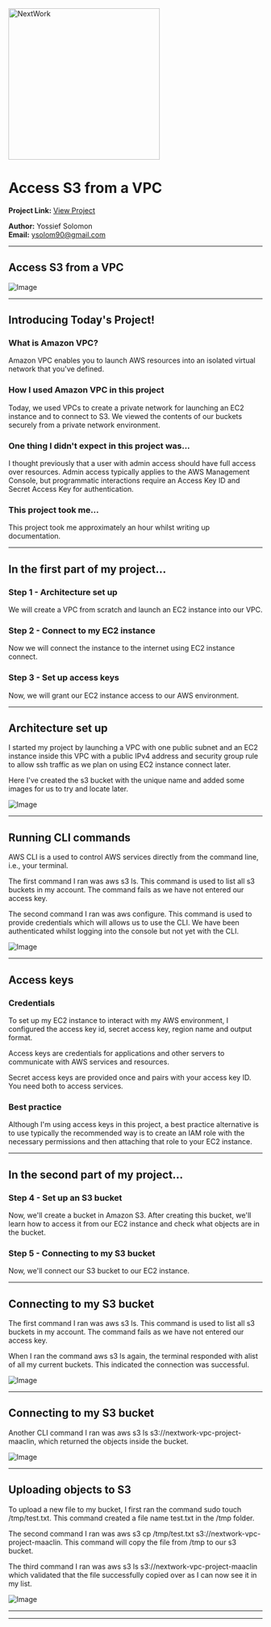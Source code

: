<img src="https://cdn.prod.website-files.com/677c400686e724409a5a7409/6790ad949cf622dc8dcd9fe4_nextwork-logo-leather.svg" alt="NextWork" width="300" />

# Access S3 from a VPC

**Project Link:** [View Project](http://learn.nextwork.org/projects/aws-networks-s3)

**Author:** Yossief Solomon  
**Email:** ysolom90@gmail.com

---

## Access S3 from a VPC

![Image](http://learn.nextwork.org/sparkling_violet_festive_wombat/uploads/aws-networks-s3_3e1e79a2)

---

## Introducing Today's Project!

### What is Amazon VPC?

Amazon VPC enables you to launch AWS resources into an isolated virtual network that you've defined. 

### How I used Amazon VPC in this project

Today, we used VPCs to create a private network for launching an EC2 instance and to connect to S3. We viewed the contents of our buckets securely from a private network environment. 

### One thing I didn't expect in this project was...

I thought previously that a user with admin access should have full access over resources. Admin access typically applies to the AWS Management Console, but programmatic interactions require an Access Key ID and Secret Access Key for authentication.

### This project took me...

This project took me approximately an hour whilst writing up documentation.

---

## In the first part of my project...

### Step 1 - Architecture set up

We will create a VPC from scratch and launch an EC2 instance into our VPC.

### Step 2 - Connect to my EC2 instance

Now we will connect the instance to the internet using EC2 instance connect. 

### Step 3 - Set up access keys

Now, we will grant our EC2 instance access to our AWS environment.

---

## Architecture set up

I started my project by launching a VPC with one public subnet and an EC2 instance inside this VPC with a public IPv4 address and security group rule to allow ssh traffic as we plan on using EC2 instance connect later. 

Here I've created the s3 bucket with the unique name and added some images for us to try and locate later.

![Image](http://learn.nextwork.org/sparkling_violet_festive_wombat/uploads/aws-networks-s3_4334d777)

---

## Running CLI commands

AWS CLI is a used to control AWS services directly from the command line, i.e., your terminal.

The first command I ran was aws s3 ls. This command is used to list all s3 buckets in my account. The command fails as we have not entered our access key.

The second command I ran was aws configure. This command is used to provide credentials which will allows us to use the CLI. We have been authenticated whilst logging into the console but not yet with the CLI. 

![Image](http://learn.nextwork.org/sparkling_violet_festive_wombat/uploads/aws-networks-s3_e7fa8776)

---

## Access keys

### Credentials

To set up my EC2 instance to interact with my AWS environment, I configured the access key id, secret access key, region name and output format.

Access keys are credentials for applications and other servers to communicate with AWS services and resources. 

Secret access keys are provided once and pairs with your access key ID. You need both to access services. 

### Best practice

Although I'm using access keys in this project, a best practice alternative is to use typically the recommended way is to create an IAM role with the necessary permissions and then attaching that role to your EC2 instance.

---

## In the second part of my project...

### Step 4 - Set up an S3 bucket

Now, we'll create a bucket in Amazon S3. After creating this bucket, we'll learn how to access it from our EC2 instance and check what objects are in the bucket.

### Step 5 - Connecting to my S3 bucket

Now, we'll connect our S3 bucket to our EC2 instance. 

---

## Connecting to my S3 bucket

The first command I ran was aws s3 ls. This command is used to list all s3 buckets in my account. The command fails as we have not entered our access key.

When I ran the command aws s3 ls again, the terminal responded with alist of all my current buckets. This indicated the connection was successful. 

![Image](http://learn.nextwork.org/sparkling_violet_festive_wombat/uploads/aws-networks-s3_4334d778)

---

## Connecting to my S3 bucket

Another CLI command I ran was aws s3 ls s3://nextwork-vpc-project-maaclin, which returned the objects inside the bucket. 

![Image](http://learn.nextwork.org/sparkling_violet_festive_wombat/uploads/aws-networks-s3_4334d779)

---

## Uploading objects to S3

To upload a new file to my bucket, I first ran the command sudo touch /tmp/test.txt. This command created a file name test.txt in the /tmp folder. 

The second command I ran was aws s3 cp /tmp/test.txt s3://nextwork-vpc-project-maaclin. This command will copy the file from /tmp to our s3 bucket. 

The third command I ran was aws s3 ls s3://nextwork-vpc-project-maaclin which validated that the file successfully copied over as I can now see it in my list. 

![Image](http://learn.nextwork.org/sparkling_violet_festive_wombat/uploads/aws-networks-s3_3e1e79a2)

---

---
